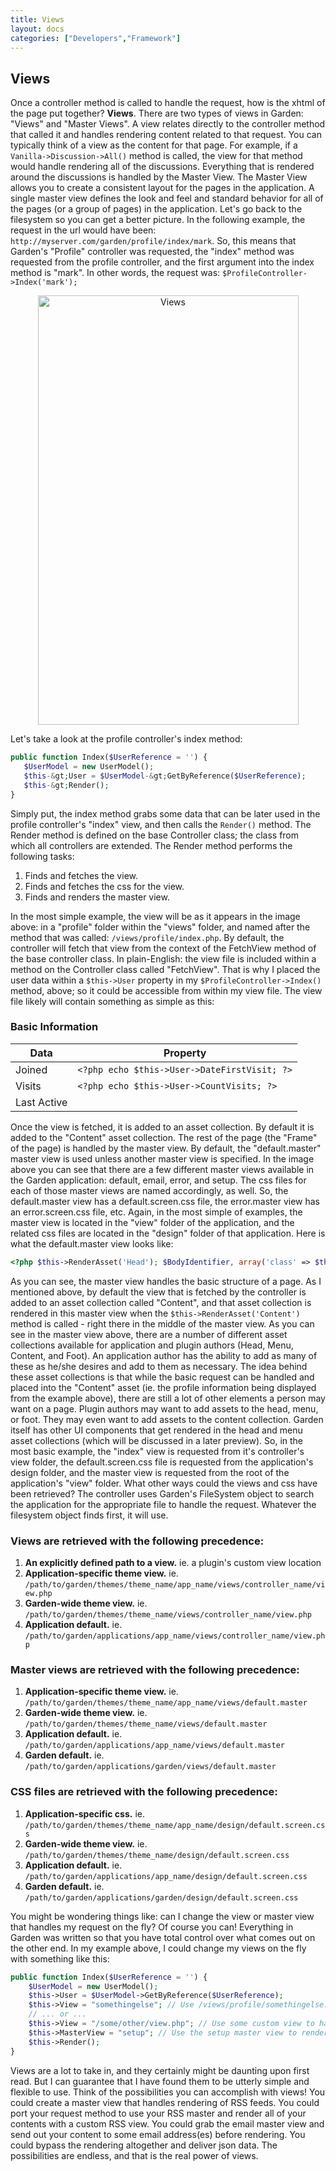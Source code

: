 ```yaml
---
title: Views
layout: docs
categories: ["Developers","Framework"]
---
```


## Views

Once a controller method is called to handle the request, how is the xhtml of the page put together? **Views**. There are two types of views in Garden: "Views" and "Master Views". A view relates directly to the controller method that called it and handles rendering content related to that request. You can typically think of a view as the content for that page. For example, if a `Vanilla->Discussion->All()` method is called, the view for that method would handle rendering all of the discussions. Everything that is rendered around the discussions is handled by the Master View. The Master View allows you to create a consistent layout for the pages in the application. A single master view defines the look and feel and standard behavior for all of the pages (or a group of pages) in the application. Let's go back to the filesystem so you can get a better picture. In the following example, the request in the url would have been: `http://myserver.com/garden/profile/index/mark`. So, this means that Garden's "Profile" controller was requested, the "index" method was requested from the profile controller, and the first argument into the index method is "mark". In other words, the request was: `$ProfileController->Index('mark');`

<center><img class="Border" title="Views" src="http://markosullivan.ca/blog/wp-content/uploads/2008/12/fs-views.gif" alt="Views" width="417" height="687" /></center>

Let's take a look at the profile controller's index method:

```php
public function Index($UserReference = '') {
   $UserModel = new UserModel();
   $this-&gt;User = $UserModel-&gt;GetByReference($UserReference);
   $this-&gt;Render();
}
```

Simply put, the index method grabs some data that can be later used in the profile controller's "index" view, and then calls the `Render()` method. The Render method is defined on the base Controller class; the class from which all controllers are extended. The Render method performs the following tasks:

1. Finds and fetches the view.
2. Finds and fetches the css for the view.
3. Finds and renders the master view.

In the most simple example, the view will be as it appears in the image above: in a "profile" folder within the "views" folder, and named after the method that was called: `/views/profile/index.php`. By default, the controller will fetch that view from the context of the FetchView method of the base controller class. In plain-English: the view file is included within a method on the Controller class called "FetchView". That is why I placed the user data within a `$this->User` property in my `$ProfileController->Index()` method, above; so it could be accessible from within my view file. The view file likely will contain something as simple as this:

### Basic Information

Data        | Property
---         | ---
Joined      | `<?php echo $this->User->DateFirstVisit; ?>`
Visits      | `<?php echo $this->User->CountVisits; ?>`
Last Active |

Once the view is fetched, it is added to an asset collection. By default it is added to the "Content" asset collection. The rest of the page (the "Frame" of the page) is handled by the master view. By default, the "default.master" master view is used unless another master view is specified. In the image above you can see that there are a few different master views available in the Garden application: default, email, error, and setup. The css files for each of those master views are named accordingly, as well. So, the default.master view has a default.screen.css file, the error.master view has an error.screen.css file, etc. Again, in the most simple of examples, the master view is located in the "view" folder of the application, and the related css files are located in the "design" folder of that application. Here is what the default.master view looks like:

```php
<?php $this->RenderAsset('Head'); $BodyIdentifier, array('class' => $this->CssClass)); ?>
```

As you can see, the master view handles the basic structure of a page. As I mentioned above, by default the view that is fetched by the controller is added to an asset collection called "Content", and that asset collection is rendered in this master view when the `$this->RenderAsset('Content')` method is called - right there in the middle of the master view. As you can see in the master view above, there are a number of different asset collections available for application and plugin authors (Head, Menu, Content, and Foot). An application author has the ability to add as many of these as he/she desires and add to them as necessary. The idea behind these asset collections is that while the basic request can be handled and placed into the "Content" asset (ie. the profile information being displayed from the example above), there are still a lot of other elements a person may want on a page. Plugin authors may want to add assets to the head, menu, or foot. They may even want to add assets to the content collection. Garden itself has other UI components that get rendered in the head and menu asset collections (which will be discussed in a later preview). So, in the most basic example, the "index" view is requested from it's controller's view folder, the default.screen.css file is requested from the application's design folder, and the master view is requested from the root of the application's "view" folder. What other ways could the views and css have been retrieved? The controller uses Garden's FileSystem object to search the application for the appropriate file to handle the request. Whatever the filesystem object finds first, it will use.

### Views are retrieved with the following precedence:

1. **An explicitly defined path to a view.** ie. a plugin's custom view location
2. **Application-specific theme view.** ie. `/path/to/garden/themes/theme_name/app_name/views/controller_name/view.php`
3. **Garden-wide theme view.** ie. `/path/to/garden/themes/theme_name/views/controller_name/view.php`
4. **Application default.** ie. `/path/to/garden/applications/app_name/views/controller_name/view.php`

### Master views are retrieved with the following precedence:

1. **Application-specific theme view.** ie. `/path/to/garden/themes/theme_name/app_name/views/default.master`
2. **Garden-wide theme view.** ie. `/path/to/garden/themes/theme_name/views/default.master`
3. **Application default.** ie. `/path/to/garden/applications/app_name/views/default.master`
4. **Garden default.** ie. `/path/to/garden/applications/garden/views/default.master`

### CSS files are retrieved with the following precedence:

1. **Application-specific css.** ie. `/path/to/garden/themes/theme_name/app_name/design/default.screen.css`
2. **Garden-wide theme view.** ie. `/path/to/garden/themes/theme_name/design/default.screen.css`
3. **Application default.** ie. `/path/to/garden/applications/app_name/design/default.screen.css`
4. **Garden default.** ie. `/path/to/garden/applications/garden/design/default.screen.css`

You might be wondering things like: can I change the view or master view that handles my request on the fly? Of course you can! Everything in Garden was written so that you have total control over what comes out on the other end. In my example above, I could change my views on the fly with something like this:

```php
public function Index($UserReference = '') {
    $UserModel = new UserModel();
    $this->User = $UserModel->GetByReference($UserReference);
    $this->View = "somethingelse"; // Use /views/profile/somethingelse.php to handle the content
    // ... or ...
    $this->View = "/some/other/view.php"; // Use some custom view to handle the content
    $this->MasterView = "setup"; // Use the setup master view to render my contents
    $this->Render();
}
```

Views are a lot to take in, and they certainly might be daunting upon first read. But I can guarantee that I have found them to be utterly simple and flexible to use. Think of the possibilities you can accomplish with views! You could create a master view that handles rendering of RSS feeds. You could port your request method to use your RSS master and render all of your contents with a custom RSS view. You could grab the email master view and send out your content to some email address(es) before rendering. You could bypass the rendering altogether and deliver json data. The possibilities are endless, and that is the real power of views.
